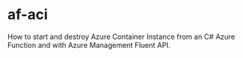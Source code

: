 # af-aci
How to start and destroy Azure Container Instance from an C# Azure Function and with Azure Management Fluent API.
